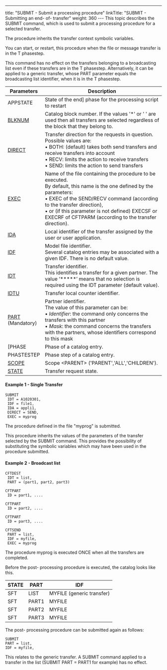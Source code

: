 ---
title: "SUBMIT  - Submit a processing procedure"
linkTitle: "SUBMIT - Submitting an end- of- transfer"
weight: 360
--- This topic describes the SUBMIT command, which is used to submit a processing procedure for a selected
transfer.

The procedure inherits the transfer context symbolic variables.

You can start, or restart, this procedure when the file or message transfer
is in the T phasestep.

This command has no effect on the transfers belonging to a broadcasting
list even if these transfers are in the T phasestep. Alternatively, it can
be applied to a generic transfer, whose PART parameter equals the broadcasting
list identifier, when it is in the T phasestep.

| Parameters  | Description  |
| --- | --- |
| APPSTATE  | State of the end] phase for the processing script to restart  |
| [BLKNUM](../../../command_summary/parameter_intro/blknum)  | Catalog block number. If the values '*' or ' ' are used then all transfers are selected regardless of the block that they belong to. |
| [DIRECT](../../../command_summary/parameter_intro/direct) | Transfer direction for the requests in question.<br/> Possible values are:<br/> • BOTH: (default) takes both send transfers and receive transfers into account<br/> • RECV: limits the action to receive transfers<br/> • SEND: limits the action to send transfers |
| [EXEC](../../../command_summary/parameter_intro/exec)  | Name of the file containing the procedure to be executed.<br/> By default, this name is the one defined by the parameters:<br/> • EXEC of the SEND/RECV command (according to the transfer direction),<br/> • or (if this parameter is not defined) EXECSF or EXECRF of CFTPARM (according to the transfer direction). |
| [IDA](../../../command_summary/parameter_intro/ida)  | Local identifier of the transfer assigned by the user or user application. |
| [IDF](../../../command_summary/parameter_intro/idf)  | Model file identifier.<br/> Several catalog entries may be associated with a given IDF. There is no default value. |
| [IDT](../../../command_summary/parameter_intro/idu)  | Transfer identifier.<br/> This identifies a transfer for a given partner. The value ‘*****’ means that no selection is required using the IDT parameter (default value). |
| [IDTU](../../../command_summary/parameter_intro/idtu)  | Transfer local counter identifier. |
| [PART](../../../command_summary/parameter_intro/part) <br/> (Mandatory) | Partner identifier.<br/> The value of this parameter can be:<br/> • *Identifier*: the command only concerns the transfers with this partner<br/> • *Mask*: the command concerns the transfers with the partners, whose identifiers correspond to this mask |
| [PHASE  | Phase of a catalog entry.  |
| PHASTESTEP  | Phase step of a catalog entry.  |
| [SCOPE](../../../command_summary/parameter_intro/scope)  | Scope &lt;PARENT&gt; ('PARENT','ALL','CHILDREN').  |
| [STATE](../../../command_summary/parameter_intro/state)  | Transfer request state.  |

#### Example 1 - Single Transfer

```
SUBMIT
 IDT = A1020301,
 IDF = file1,
 IDA = appli1,
 DIRECT = SEND,
 EXEC = myprog
```

The procedure defined in the file "myprog" is
submitted.

This procedure inherits the values of the parameters of
the transfer selected by the SUBMIT command. This provides the possibility
of substituting the symbolic variables which may have been used in the
procedure submitted.

#### Example 2 - Broadcast list

```
CFTDEST
 IDT = list,
 PART = (part1, part2, part3)
```

```
CFTPART
 ID = part1, ....
```

```
CFTPART
 ID = part2, ....
```

```
CFTPART
 ID = part3, ....
```

```
CFTSEND
 PART = list,
 IDF = myfile,
 EXEC = myprog
```

The procedure myprog is executed ONCE when all the transfers
are completed.

Before the post- processing procedure is executed, the catalog
looks like this.

| STATE  | PART  | IDF  |
| --- | --- | --- |
| SFT  | LIST  | MYFILE (generic transfer)  |
| SFT  | PART1  | MYFILE  |
| SFT  | PART2  | MYFILE  |
| SFT  | PART3  | MYFILE  |

The post- processing procedure can be submitted again as
follows:

```
SUBMIT
PART = list,
IDF = myfile,
```

This relates to the generic transfer. A SUBMIT command
applied to a transfer in the list (SUBMIT PART = PART1 for example) has no effect.
